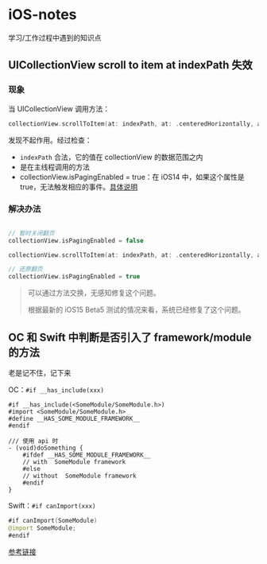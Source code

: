 # iOS-notes

学习/工作过程中遇到的知识点

## UICollectionView scroll to item at indexPath 失效

### 现象

当 UICollectionView 调用方法：

```Swift
collectionView.scrollToItem(at: indexPath, at: .centeredHorizontally, animated: true)
```

发现不起作用。经过检查：

* `indexPath` 合法，它的值在 collectionView 的数据范围之内
* 是在主线程调用的方法
* collectionView.isPagingEnabled = true：在 iOS14 中，如果这个属性是 true，无法触发相应的事件。[具体说明](https://developer.apple.com/forums/thread/663156)


### 解决办法

```Swift

// 暂时关闭翻页
collectionView.isPagingEnabled = false

collectionView.scrollToItem(at: indexPath, at: .centeredHorizontally, animated: true)

// 还原翻页
collectionView.isPagingEnabled = true

```

> 可以通过方法交换，无感知修复这个问题。
> 
> 根据最新的 iOS15 Beta5 测试的情况来看，系统已经修复了这个问题。

## OC 和 Swift 中判断是否引入了 framework/module 的方法

老是记不住，记下来

OC：`#if __has_include(xxx)`

```objc
#if __has_include(<SomeModule/SomeModule.h>)
#import <SomeModule/SomeModule.h>
#define __HAS_SOME_MODULE_FRAMEWORK__
#endif
```

```objc
/// 使用 api 时
- (void)doSomething {
    #ifdef __HAS_SOME_MODULE_FRAMEWORK__
    // with  SomeModule framework
    #else
    // without  SomeModule framework
    #endif
}
```

Swift：`#if canImport(xxx)`

```swift
#if canImport(SomeModule)
@import SomeModule;
#endif
```

[参考链接](https://stackoverflow.com/questions/52605302/swifts-canimport-analogue-in-objective-c)
